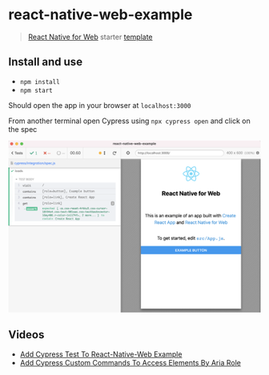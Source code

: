 # react-native-web-example
> [React Native for Web](https://necolas.github.io/react-native-web/) starter [template](https://codesandbox.io/s/react-native-q4qymyp2l6)

## Install and use

- `npm install`
- `npm start`

Should open the app in your browser at `localhost:3000`

From another terminal open Cypress using `npx cypress open` and click on the spec

![Passing Cypress test](./images/example.png)

## Videos

- [Add Cypress Test To React-Native-Web Example](https://youtu.be/rADMQUpUpSc)
- [Add Cypress Custom Commands To Access Elements By Aria Role](https://youtu.be/fg5ituAWexQ)
